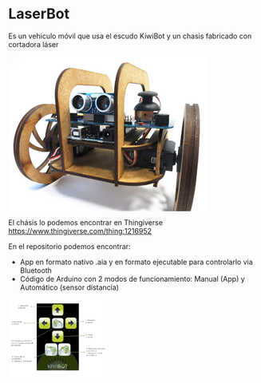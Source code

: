 
# LaserBot
Es un vehiculo móvil que usa el escudo KiwiBot y un chasis fabricado con cortadora láser

<img src="laserbot.jpg" width="400" align="center">

El chásis lo podemos encontrar en Thingiverse https://www.thingiverse.com/thing:1216952

En el repositorio podemos encontrar:
- App en formato nativo .aia y en formato ejecutable para controlarlo via Bluetooth
- Código de Arduino con 2 modos de funcionamiento: Manual (App) y Automático (sensor distancia)

<img src="App-laserBot.png" width="200" align="center">
